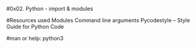 #0x02. Python - import & modules

#Resources used
Modules
Command line arguments
Pycodestyle – Style Guide for Python Code

#man or help:
python3